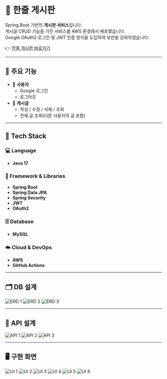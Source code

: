 # 📝 한줄 게시판

Spring Boot 기반의 **게시판 서비스**입니다.  
게시글 CRUD 기능을 가진 서비스를 AWS 환경에서 배포했습니다.  
Google OAuth2 로그인 및 JWT 인증 방식을 도입하여 보안을 강화하였습니다.  

👉 [한줄 게시판 바로가기](http://springboot-blog-env.eba-upn4r5dq.ap-northeast-2.elasticbeanstalk.com/login)

---

## 📌 주요 기능

- 👤 **사용자**
  - Google 로그인
  - 로그아웃
- 📝 **게시글**
  - 작성 / 수정 / 삭제 / 조회
  - 전체 글 조회(다른 사용자의 글 포함)

---

## 🔧 Tech Stack

### 💻 Language
- **Java 17**

### 🧰 Framework & Libraries
- **Spring Boot**
- **Spring Data JPA**
- **Spring Security**
- **JWT**
- **OAuth2**

### 🗄️ Database
- **MySQL**

### ☁️ Cloud & DevOps
- **AWS**
- **GitHub Actions**

---

## 🗂️ DB 설계

![ERD 1](https://github.com/user-attachments/assets/68a66706-1984-4824-852b-92468223a6fd)
![ERD 2](https://github.com/user-attachments/assets/8104bb5f-4883-4518-b6b4-e4fe43929dd3)
![ERD 3](https://github.com/user-attachments/assets/b7b18fd5-b5f4-4f97-af13-d371d9589355)

---

## 📡 API 설계

![API 1](https://github.com/user-attachments/assets/ce900d67-addf-4e63-aeab-f67fe7a6bced)
![API 2](https://github.com/user-attachments/assets/02cb54ff-fd94-4c1a-a77e-9ba9b0391cd1)
![API 3](https://github.com/user-attachments/assets/89492375-147f-48d4-9803-6fda45d0d180)

---

## 🖥️ 구현 화면

![UI 1](https://github.com/user-attachments/assets/3a71c4b8-b029-4ce4-b03d-84ad1aa77a99)
![UI 2](https://github.com/user-attachments/assets/7e789d96-6d9f-456e-be70-0530a2bf70b6)
![UI 3](https://github.com/user-attachments/assets/0a73c314-8dcc-41d3-b39c-562a18d1955e)
![UI 4](https://github.com/user-attachments/assets/13a35b66-97f0-4317-8537-84006f5c7fbe)
![UI 5](https://github.com/user-attachments/assets/33b8c721-62fc-4cbd-a1b2-c90d698ac109)
![UI 6](https://github.com/user-attachments/assets/094a06e1-6b66-41c4-bb85-7aa25f76344b)
